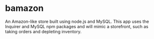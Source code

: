 # bamazon
An Amazon-like store built using node.js and MySQL.  This app uses the Inquirer and MySQL npm packages  and will mimic a storefront, such as taking orders and depleting inventory.
